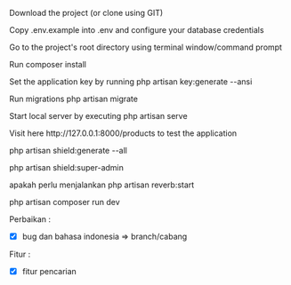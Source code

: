 <p>Download the project (or clone using GIT)</p>
<p>Copy .env.example into .env and configure your database credentials</p>
<p>Go to the project's root directory using terminal window/command prompt</p>
<p>Run composer install</p>
<p>Set the application key by running php artisan key:generate --ansi</p>
<p>Run migrations php artisan migrate</p>
<p>Start local server by executing php artisan serve</p>
<p>Visit here http://127.0.0.1:8000/products to test the application</p>
<p> php artisan shield:generate --all </p>
<p>  php artisan shield:super-admin </p>
<p>  apakah perlu menjalankan php artisan reverb:start </p>
<p>  php artisan composer run dev </p>

Perbaikan :
- [x] bug dan bahasa indonesia => branch/cabang

Fitur :
- [x] fitur pencarian
